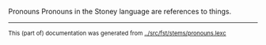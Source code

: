 Pronouns
Pronouns in the Stoney language are references to things.


* * *
<small>This (part of) documentation was generated from [../src/fst/stems/pronouns.lexc](http://github.com/giellalt/lang-sto/blob/main/../src/fst/stems/pronouns.lexc)</small>